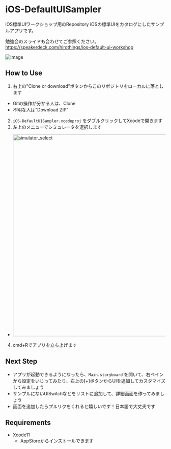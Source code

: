 # iOS-DefaultUISampler
iOS標準UIワークショップ用のRepository
iOSの標準UIをカタログにしたサンプルアプリです。

勉強会のスライドも合わせてご参照ください。
https://speakerdeck.com/hirothings/ios-default-ui-workshop

![image](https://user-images.githubusercontent.com/5630896/67955149-76510c00-fc35-11e9-8ff9-3a2856f9fe06.png)


## How to Use
1. 右上の"Clone or download"ボタンからこのリポジトリをローカルに落とします
  * Gitの操作が分かる人は、Clone
  * 不明な人は"Download ZIP"
2. `iOS-DefaultUISampler.xcodeproj` をダブルクリックしてXcodeで開きます
3. 左上のメニューでシミュレータを選択します
  * <img width="632" alt="simulator_select" src="https://user-images.githubusercontent.com/5630896/67658934-69ff5180-f99e-11e9-830f-425516546771.png">
4. cmd+Rでアプリを立ち上げます




## Next Step
* アプリが起動できるようになったら、`Main.storyboard` を開いて、右ペインから設定をいじってみたり、右上の[+]ボタンからUIを追加してカスタマイズしてみましょう
* サンプルにないUISwitchなどをリストに追加して、詳細画面を作ってみましょう
* 画面を追加したらプルリクをくれると嬉しいです！日本語で大丈夫です

## Requirements
* Xcode11
  * AppStoreからインストールできます
